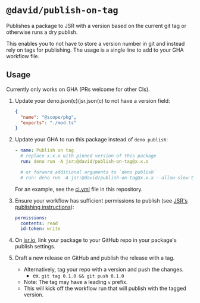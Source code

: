 # `@david/publish-on-tag`

Publishes a package to JSR with a version based on the current git tag or
otherwise runs a dry publish.

This enables you to not have to store a version number in git and instead rely
on tags for publishing. The usage is a single line to add to your GHA workflow
file.

## Usage

Currently only works on GHA (PRs welcome for other CIs).

1. Update your deno.json(c)/jsr.json(c) to not have a version field:

   ```json
   {
     "name": "@scope/pkg",
     "exports": "./mod.ts"
   }
   ```

1. Update your GHA to run this package instead of `deno publish`:

   ```yml
   - name: Publish on tag
     # replace x.x.x with pinned version of this package
     run: deno run -A jsr:@david/publish-on-tag@x.x.x

     # or forward additional arguments to `deno publish`
     # run: deno run -A jsr:@david/publish-on-tag@x.x.x --allow-slow-types
   ```

   For an example, see the [ci.yml](./.github/workflows/ci.yml) file in this
   repository.

1. Ensure your workflow has sufficient permissions to publish (see
   [JSR's publishing instructions](https://jsr.io/docs/publishing-packages#publishing-from-github-actions)):

   ```yml
   permissions:
     contents: read
     id-token: write
   ```

1. On [jsr.io](https://jsr.io/), link your package to your GitHub repo in your
   package's publish settings.

1. Draft a new release on GitHub and publish the release with a tag.
   - Alternatively, tag your repo with a version and push the changes.
     - ex. `git tag 0.1.0 && git push 0.1.0`
   - Note: The tag may have a leading `v` prefix.
   - This will kick off the workflow run that will publish with the tagged
     version.
